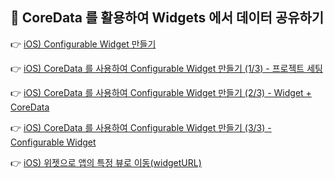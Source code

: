 ## 💆 CoreData 를 활용하여 Widgets 에서 데이터 공유하기

👉 [iOS) Configurable Widget 만들기](https://gyuios.tistory.com/260)

👉 [iOS) CoreData 를 사용하여 Configurable Widget 만들기 (1/3) - 프로젝트 세팅](https://gyuios.tistory.com/263)

👉 [iOS) CoreData 를 사용하여 Configurable Widget 만들기 (2/3) - Widget + CoreData](https://gyuios.tistory.com/264)

👉 [iOS) CoreData 를 사용하여 Configurable Widget 만들기 (3/3) - Configurable Widget](https://gyuios.tistory.com/265)

👉 [iOS) 위젯으로 앱의 특정 뷰로 이동(widgetURL)](https://gyuios.tistory.com/261)
